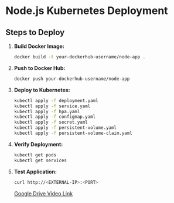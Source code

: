 # Node.js Kubernetes Deployment

## Steps to Deploy

1. **Build Docker Image:**
   ```sh
   docker build -t your-dockerhub-username/node-app .
   ```

2. **Push to Docker Hub:**
   ```sh
   docker push your-dockerhub-username/node-app
   ```

3. **Deploy to Kubernetes:**
   ```sh
   kubectl apply -f deployment.yaml
   kubectl apply -f service.yaml
   kubectl apply -f hpa.yaml
   kubectl apply -f configmap.yaml
   kubectl apply -f secret.yaml
   kubectl apply -f persistent-volume.yaml
   kubectl apply -f persistent-volume-claim.yaml
   ```

4. **Verify Deployment:**
   ```sh
   kubectl get pods
   kubectl get services
   ```

5. **Test Application:**
   ```sh
   curl http://<EXTERNAL-IP>:<PORT>
   ```

   [Google Drive Video Link](https://drive.google.com/file/d/1W_b4yx5bMJKRLg8Ywpv7s4yNFD__Gf7B/view?usp=sharing)
